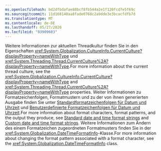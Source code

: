 ```yaml
---
ms.openlocfilehash: bd2dfbdafae88bcf8fb544a2e1f120fcd7e5f69c
ms.sourcegitcommit: 11d168140aa8fade0768c2a9dde3e3bcacfdfb7d
ms.translationtype: MT
ms.contentlocale: de-DE
ms.lasthandoff: 05/27/2020
ms.locfileid: "83909603"
---
```


<span data-ttu-id="15853-101">Weitere Informationen zur aktuellen Threadkultur finden Sie in den Eigenschaften <xref:System.Globalization.CultureInfo.CurrentCulture?displayProperty=nameWithType> und <xref:System.Threading.Thread.CurrentCulture%2A?displayProperty=nameWithType>.</span><span class="sxs-lookup"><span data-stu-id="15853-101">For more information about the current thread culture, see the <xref:System.Globalization.CultureInfo.CurrentCulture?displayProperty=nameWithType> and <xref:System.Threading.Thread.CurrentCulture%2A?displayProperty=nameWithType> properties.</span></span> <span data-ttu-id="15853-102">Weiter Informationen zu Formatzeichenfolgen, Formatmustern und zu der von ihnen generierten Ausgabe finden Sie unter [Standardformatzeichenfolgen für Datum und Uhrzeit](/dotnet/standard/base-types/standard-date-and-time-format-strings) und [Benutzerdefinierte Formatzeichenfolgen für Datum und Uhrzeit](/dotnet/standard/base-types/custom-date-and-time-format-strings).</span><span class="sxs-lookup"><span data-stu-id="15853-102">For more information about format characters, format patterns, and the output they produce, see [Standard date and time format strings](/dotnet/standard/base-types/standard-date-and-time-format-strings) and [Custom date and time format strings](/dotnet/standard/base-types/custom-date-and-time-format-strings).</span></span> <span data-ttu-id="15853-103">Weitere Informationen zum Ändern des einem Formatzeichen zugeordneten Formatmusters finden Sie in der <xref:System.Globalization.DateTimeFormatInfo>-Klasse.</span><span class="sxs-lookup"><span data-stu-id="15853-103">For more information about changing the format pattern associated with a format character, see the <xref:System.Globalization.DateTimeFormatInfo> class.</span></span>  
